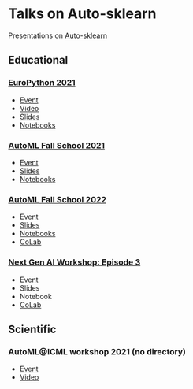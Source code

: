 # Talks on Auto-sklearn
Presentations on [Auto-sklearn](https://github.com/automl/auto-sklearn)

## Educational

### [EuroPython 2021](https://github.com/automl/auto-sklearn-talks/tree/main/2021_07_28_EuroPython)

* [Event](https://ep2021.europython.eu/talks/8eJQ6kv-auto-sklearn-automated-machine-learning-in-python/)
* [Video](https://www.youtube.com/watch?v=ugN8U--oUaU)
* [Slides](https://github.com/automl/auto-sklearn-talks/tree/main/2021_07_28_EuroPython/2021_EuroPythonTalk.pdf)
* [Notebooks](https://github.com/automl/auto-sklearn-talks/tree/main/2021_07_28_EuroPython)

### [AutoML Fall School 2021](https://github.com/automl/auto-sklearn-talks/tree/main/)

* [Event](https://sites.google.com/view/automlschool21)
* [Slides](https://github.com/automl/auto-sklearn-talks/blob/main/2021_11_10_AutoMLFallSchool/Feurer_Eggensperger_AutoSklearn_HandsOn_AutoML_School_21.pdf)
* [Notebooks](https://github.com/automl/auto-sklearn-talks/blob/main/2021_11_10_AutoMLFallSchool/AutoML_Fall_School_2021_ASKL_handson.ipynb)

### [AutoML Fall School 2022](https://github.com/automl/auto-sklearn-talks/blob/main/2022_10_10_AutoMLFallSchool2/)

* [Event](https://sites.google.com/view/automl-fall-school-2022)
* [Slides](https://github.com/automl/auto-sklearn-talks/blob/main/2022_10_10_AutoMLFallSchool2/2022_ASKL_HandsOn.pdf)
* [Notebooks](https://github.com/automl/auto-sklearn-talks/blob/main/2022_10_10_AutoMLFallSchool2/AutoML_Fall_School_2022_ASKL_handson.ipynb)
* [CoLab](https://colab.research.google.com/drive/1RFP_WnIy0ZAwqj064BgetBum9RWNPo6B)

### [Next Gen AI Workshop: Episode 3](https://github.com/automl/auto-sklearn-talks/blob/main/2023_06_06_NextGenAI_Workshop/)

* [Event](https://freiburg-ai.github.io/)
* Slides
* Notebook
* [CoLab](https://colab.research.google.com/drive/196JfdByjbTe99ZZwM_ASB03FbUK8SkTH?usp=sharing)

## Scientific

### AutoML@ICML workshop 2021 (no directory)

* [Event](https://sites.google.com/view/automl2021)
* [Video](https://slideslive.com/38959827/towards-handsfree-automl)
